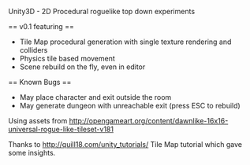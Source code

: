 Unity3D - 2D Procedural roguelike top down experiments

== v0.1 featuring ==
* Tile Map procedural generation with single texture rendering and colliders
* Physics tile based movement
* Scene rebuild on the fly, even in editor

== Known Bugs ==
* May place character and exit outside the room
* May generate dungeon with unreachable exit (press ESC to rebuild)

Using assets from http://opengameart.org/content/dawnlike-16x16-universal-rogue-like-tileset-v181

Thanks to http://quill18.com/unity_tutorials/ Tile Map tutorial which gave some insights.
